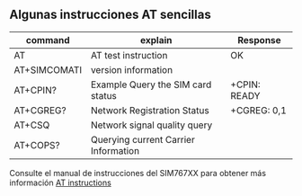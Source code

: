 ## Algunas instrucciones AT sencillas

| command      | explain                              | Response     |
| ------------ | ------------------------------------ | ------------ |
| AT           | AT test instruction                  | OK           |
| AT+SIMCOMATI | version information                  |              |
| AT+CPIN?     | Example Query the SIM card status    | +CPIN: READY |
| AT+CGREG?    | Network Registration Status          | +CGREG: 0,1  |
| AT+CSQ       | Network signal quality query         |              |
| AT+COPS?     | Querying current Carrier Information |              |

Consulte el manual de instrucciones del SIM767XX para obtener más información [AT instructions](/docs/) 

